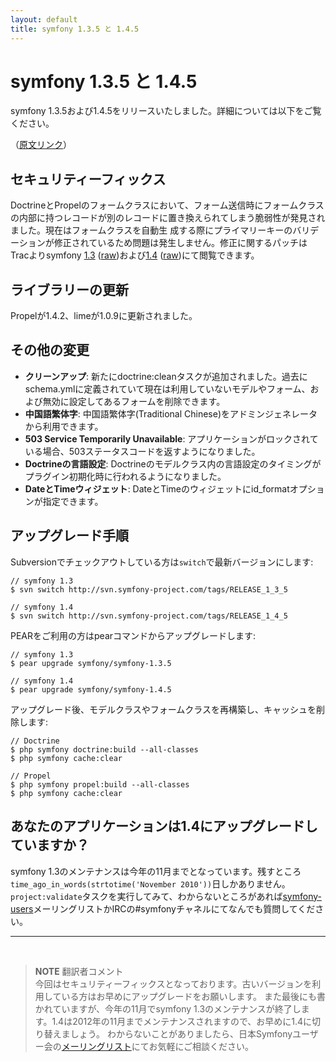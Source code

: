 ```yaml
---
layout: default
title: symfony 1.3.5 と 1.4.5
---
```


symfony 1.3.5 と 1.4.5
========================

symfony 1.3.5および1.4.5をリリースいたしました。詳細については以下をご覧ください。


（[原文リンク](http://www.symfony-project.org/blog/2010/05/31/symfony-1-3-5-and-1-4-5)）


セキュリティーフィックス
--------------------------

DoctrineとPropelのフォームクラスにおいて、フォーム送信時にフォームクラスの内部に持つレコードが別のレコードに置き換えられてしまう脆弱性が発見されました。現在はフォームクラスを自動生
成する際にプライマリーキーのバリデーションが修正されているため問題は発生しません。修正に関するパッチはTracよりsymfony [1.3](http://trac.symfony-project.org/changeset/29661/branches/1.3) ([raw](http://trac.symfony-project.org/changeset/29661/branches/1.3?format=diff))および[1.4](http://trac.symfony-project.org/changeset/29661/branches/1.4) ([raw](http://trac.symfony-project.org/changeset/29661/branches/1.4?format=diff))にて閲覧できます。


ライブラリーの更新
-------------------

Propelが1.4.2、limeが1.0.9に更新されました。


その他の変更
-------------

* **クリーンアップ**: 新たにdoctrine:cleanタスクが追加されました。過去にschema.ymlに定義されていて現在は利用していないモデルやフォーム、および無効に設定してあるフォームを削除できます。
* **中国語繁体字**: 中国語繁体字(Traditional Chinese)をアドミンジェネレータから利用できます。
* **503 Service Temporarily Unavailable**: アプリケーションがロックされている場合、503ステータスコードを返すようになりました。
* **Doctrineの言語設定**: Doctrineのモデルクラス内の言語設定のタイミングがプラグイン初期化時に行われるようになりました。
* **DateとTimeウィジェット**: DateとTimeのウィジェットにid_formatオプションが指定できます。

アップグレード手順
--------------------

Subversionでチェックアウトしている方は`switch`で最新バージョンにします:


    // symfony 1.3
    $ svn switch http://svn.symfony-project.com/tags/RELEASE_1_3_5

    // symfony 1.4
    $ svn switch http://svn.symfony-project.com/tags/RELEASE_1_4_5

PEARをご利用の方はpearコマンドからアップグレードします:

    // symfony 1.3
    $ pear upgrade symfony/symfony-1.3.5

    // symfony 1.4
    $ pear upgrade symfony/symfony-1.4.5

アップグレード後、モデルクラスやフォームクラスを再構築し、キャッシュを削除します:

    // Doctrine
    $ php symfony doctrine:build --all-classes
    $ php symfony cache:clear

    // Propel
    $ php symfony propel:build --all-classes
    $ php symfony cache:clear

あなたのアプリケーションは1.4にアップグレードしていますか？
-------------------------------------------------------------

symfony 1.3のメンテナンスは今年の11月までとなっています。残すところ`time_ago_in_words(strtotime('November 2010'))`日しかありません。`project:validate`タスクを実行してみて、わからないところがあれば[symfony-users](http://groups.google.com/group/symfony-users)メーリングリストかIRCの#symfonyチャネルにてなんでも質問してください。


<hr />
<br />

> **NOTE**
> 翻訳者コメント<br />
> 今回はセキュリティーフィックスとなっております。古いバージョンを利用している方はお早めにアップグレードをお願いします。
> また最後にも書かれていますが、今年の11月でsymfony 1.3のメンテナンスが終了します。1.4は2012年の11月までメンテナンスされますので、お早めに1.4に切り替えましょう。
> わからないことがありましたら、日本Symfonyユーザー会の[メーリングリスト](http://groups.google.com/group/symfony-users-ja)にてお気軽にご相談ください。
